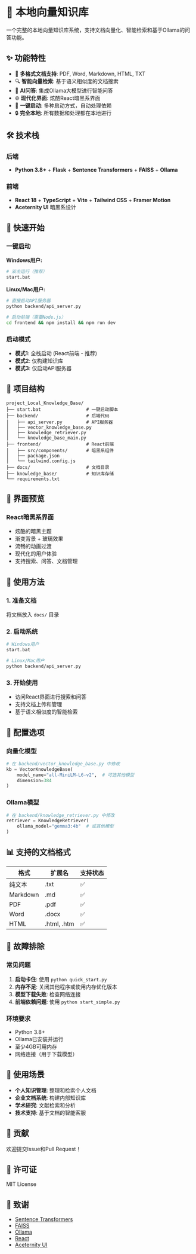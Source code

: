 # 🧠 本地向量知识库

一个完整的本地向量知识库系统，支持文档向量化、智能检索和基于Ollama的问答功能。

## ✨ 功能特性

- 📄 **多格式文档支持**: PDF, Word, Markdown, HTML, TXT
- 🔍 **智能向量检索**: 基于语义相似度的文档搜索
- 🤖 **AI问答**: 集成Ollama大模型进行智能问答
- 🌐 **现代化界面**: 炫酷React暗黑系界面
- 🚀 **一键启动**: 多种启动方式，自动处理依赖
- 🔒 **完全本地**: 所有数据和处理都在本地进行

## 🛠️ 技术栈

### 后端
- **Python 3.8+** + **Flask** + **Sentence Transformers** + **FAISS** + **Ollama**

### 前端
- **React 18** + **TypeScript** + **Vite** + **Tailwind CSS** + **Framer Motion**
- **Aceternity UI** 暗黑系设计

## 🚀 快速开始

### 一键启动

**Windows用户:**
```bash
# 双击运行（推荐）
start.bat
```

**Linux/Mac用户:**
```bash
# 直接启动API服务器
python backend/api_server.py

# 启动前端（需要Node.js）
cd frontend && npm install && npm run dev
```

### 启动模式

- **模式1**: 全栈启动 (React前端 - 推荐)
- **模式2**: 仅构建知识库
- **模式3**: 仅启动API服务器

## 📁 项目结构

```
project_Local_Knowledge_Base/
├── start.bat                 # 一键启动脚本
├── backend/                  # 后端代码
│   ├── api_server.py         # API服务器
│   ├── vector_knowledge_base.py
│   ├── knowledge_retriever.py
│   └── knowledge_base_main.py
├── frontend/                 # React前端
│   ├── src/components/       # 暗黑系组件
│   ├── package.json
│   └── tailwind.config.js
├── docs/                     # 文档目录
├── knowledge_base/           # 知识库存储
└── requirements.txt
```

## 🎨 界面预览

### React暗黑系界面
- 炫酷的暗黑主题
- 渐变背景 + 玻璃效果
- 流畅的动画过渡
- 现代化的用户体验
- 支持搜索、问答、文档管理

## 📖 使用方法

### 1. 准备文档
将文档放入 `docs/` 目录

### 2. 启动系统
```bash
# Windows用户
start.bat

# Linux/Mac用户
python backend/api_server.py
```

### 3. 开始使用
- 访问React界面进行搜索和问答
- 支持文档上传和管理
- 基于语义相似度的智能检索

## 🔧 配置选项

### 向量化模型
```python
# 在 backend/vector_knowledge_base.py 中修改
kb = VectorKnowledgeBase(
    model_name="all-MiniLM-L6-v2",  # 可选其他模型
    dimension=384
)
```

### Ollama模型
```python
# 在 backend/knowledge_retriever.py 中修改
retriever = KnowledgeRetriever(
    ollama_model="gemma3:4b"  # 或其他模型
)
```

## 📊 支持的文档格式

| 格式 | 扩展名 | 支持状态 |
|------|--------|----------|
| 纯文本 | .txt | ✅ |
| Markdown | .md | ✅ |
| PDF | .pdf | ✅ |
| Word | .docx | ✅ |
| HTML | .html, .htm | ✅ |

## 🚨 故障排除

### 常见问题
1. **启动卡住**: 使用 `python quick_start.py`
2. **内存不足**: 关闭其他程序或使用内存优化版本
3. **模型下载失败**: 检查网络连接
4. **前端依赖问题**: 使用 `python start_simple.py`

### 环境要求
- Python 3.8+
- Ollama已安装并运行
- 至少4GB可用内存
- 网络连接（用于下载模型）

## 🎯 使用场景

- **个人知识管理**: 整理和检索个人文档
- **企业文档系统**: 构建内部知识库
- **学术研究**: 文献检索和分析
- **技术支持**: 基于文档的智能客服

## 🤝 贡献

欢迎提交Issue和Pull Request！

## 📄 许可证

MIT License

## 🙏 致谢

- [Sentence Transformers](https://www.sbert.net/)
- [FAISS](https://github.com/facebookresearch/faiss)
- [Ollama](https://ollama.ai/)
- [React](https://react.dev/)
- [Aceternity UI](https://ui.aceternity.com/)